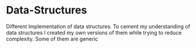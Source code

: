 # Data-Structures
Different Implementation of data structures.
To cement my understanding of data structures I created my own versions of them while trying to reduce complexity. 
Some of them are generic
